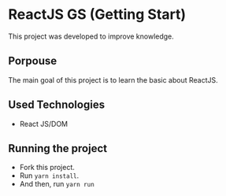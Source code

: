 # ReactJS GS (Getting Start)

This project was developed to improve knowledge.

## Porpouse

The main goal of this project is to learn the basic about ReactJS.

## Used Technologies

- React JS/DOM

## Running the project

- Fork this project.
- Run `yarn install`. 
- And then, run `yarn run`
